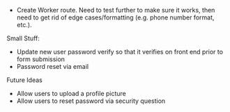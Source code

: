 - Create Worker route. Need to test further to make sure it works, then need to get rid of edge cases/formatting (e.g. phone number format, etc.).


Small Stuff:
- Update new user password verify so that it verifies on front end prior to form submission
- Password reset via email


Future Ideas
- Allow users to upload a profile picture
- Allow users to reset password via security question
